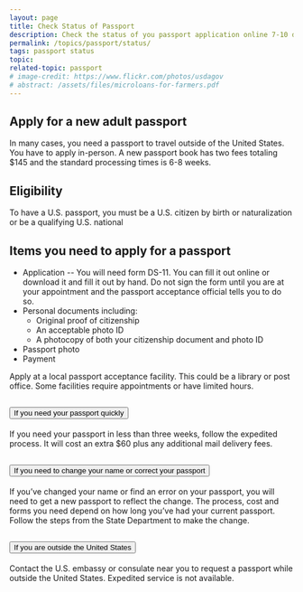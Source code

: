 ```yaml
---
layout: page
title: Check Status of Passport
description: Check the status of you passport application online 7-10 days after applying
permalink: /topics/passport/status/
tags: passport status
topic: 
related-topic: passport
# image-credit: https://www.flickr.com/photos/usdagov
# abstract: /assets/files/microloans-for-farmers.pdf
---
```

## Apply for a new adult passport

In many cases, you need a passport to travel outside of the United States. You have to apply in-person. A new passport book has two fees totaling $145 and the standard processing times is 6-8 weeks.

## Eligibility

To have a U.S. passport, you must be a U.S. citizen by birth or naturalization or be a qualifying U.S. national

## Items you need to apply for a passport

* Application -- You will need form DS-11. You can fill it out online or download it and fill it out by hand. Do not sign the form until you are at your appointment and the passport acceptance official tells you to do so. 
* Personal documents including:
  * Original proof of citizenship
  * An acceptable photo ID
  * A photocopy of both your citizenship document and photo ID
* Passport photo 
* Payment

Apply at a local passport acceptance facility. This could be a library or post office. Some facilities require appointments or have limited hours. 


<div class="usa-accordion" aria-multiselectable="true">
  <h2 class="usa-accordion__heading">
    <button class="usa-accordion__button"
      aria-expanded="false"
      aria-controls="m-a1">
      If you need your passport quickly
    </button>
  </h2>
  <div id="m-a1" class="usa-accordion__content usa-prose">
    <p>If you need your passport in less than three weeks, follow the expedited process. It will cost an extra $60 plus any additional mail delivery fees.</p>
  </div>
  <h2 class="usa-accordion__heading">
    <button class="usa-accordion__button"
      aria-expanded="false"
      aria-controls="m-a2">
      If you need to change your name or correct your passport
    </button>
  </h2>
  <div id="m-a2" class="usa-accordion__content usa-prose">
    <p>If you’ve changed your name or find an error on your passport, you will need to get a new passport to reflect the change. The process, cost and forms you need depend on how long you’ve had your current passport. Follow the steps from the State Department to make the change.</p>
  </div>
  <h2 class="usa-accordion__heading">
    <button class="usa-accordion__button"
      aria-expanded="false"
      aria-controls="m-a3">
      If you are outside the United States
    </button>
  </h2>
  <div id="m-a3" class="usa-accordion__content usa-prose">
    <p>Contact the U.S. embassy or consulate near you to request a passport while outside the United States. Expedited service is not available.</p>
  </div>
</div>
